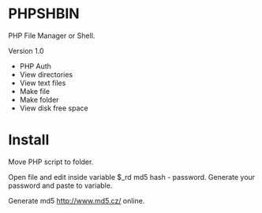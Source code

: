 # PHPSHBIN

PHP File Manager or Shell.

Version 1.0
- PHP Auth
- View directories
- View text files
- Make file
- Make folder
- View disk free space

# Install
Move PHP script to folder. 

Open file and edit inside variable $_rd md5 hash - password. Generate your password and paste to variable.

Generate md5 http://www.md5.cz/ online.

